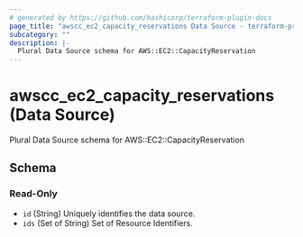 ```yaml
---
# generated by https://github.com/hashicorp/terraform-plugin-docs
page_title: "awscc_ec2_capacity_reservations Data Source - terraform-provider-awscc"
subcategory: ""
description: |-
  Plural Data Source schema for AWS::EC2::CapacityReservation
---
```


# awscc_ec2_capacity_reservations (Data Source)

Plural Data Source schema for AWS::EC2::CapacityReservation



<!-- schema generated by tfplugindocs -->
## Schema

### Read-Only

- `id` (String) Uniquely identifies the data source.
- `ids` (Set of String) Set of Resource Identifiers.

